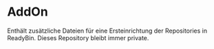 # AddOn
Enthält zusätzliche Dateien für eine Ersteinrichtung der Repositories in ReadyBin. Dieses Repository bleibt immer private.

